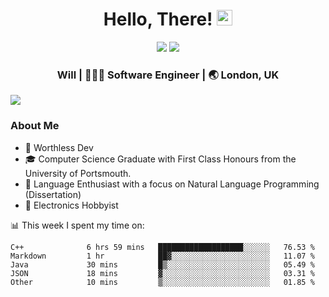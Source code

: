 <div align="center">
  <h1> Hello, There! <img src="https://media.giphy.com/media/hvRJCLFzcasrR4ia7z/giphy.gif" width="25px"></h1>
</div>

<p align="center">
    <a href="https://linkedin.com/in/willgreen98" alt="LinkedIn">
	    <img src="https://img.shields.io/badge/-LinkedIn-0e76a8?style=flat-square&logo=Linkedin&logoColor=white"/></a>
    <a href="https://twitter.com/Will_Green98" alt="Tweeter">
        <img src="https://img.shields.io/badge/-Twitter-00acee?style=flat-square&logo=Twitter&logoColor=white"/></a>
</p>

<div align="center">
	<h3> Will | 👨🏻‍💻 Software Engineer | 🌏 London, UK </h3>
</div>

![](https://visitor-badge.glitch.me/badge?page_id=willgreen98.visitor-badge)

### About Me

- 🥰 Worthless Dev
- 🎓 Computer Science Graduate with First Class Honours from the University of Portsmouth.
- 📖 Language Enthusiast with a focus on Natural Language Programming (Dissertation)
- 🤖 Electronics Hobbyist

📊 This week I spent my time on:
<!--START_SECTION:waka-->

```text
C++              6 hrs 59 mins   ███████████████████░░░░░░   76.53 %
Markdown         1 hr            ██▓░░░░░░░░░░░░░░░░░░░░░░   11.07 %
Java             30 mins         █▒░░░░░░░░░░░░░░░░░░░░░░░   05.49 %
JSON             18 mins         ▓░░░░░░░░░░░░░░░░░░░░░░░░   03.31 %
Other            10 mins         ▒░░░░░░░░░░░░░░░░░░░░░░░░   01.85 %
```

<!--END_SECTION:waka-->
